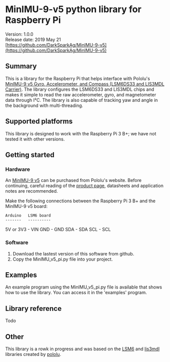 # MinIMU-9-v5 python library for Raspberry Pi

Version: 1.0.0<br>
Release date: 2019 May 21<br>
[https://github.com/DarkSparkAg/MinIMU-9-v5](https://github.com/DarkSparkAg/MinIMU-9-v5)

## Summary

This is a library for the Raspberry Pi that helps interface with Pololu's [MinIMU-9 v5 Gyro, Accelerometer, and Compass (LSM6DS33 and LIS3MDL Carrier)](https://www.pololu.com/product/2738/resources). The library configures the LSM6DS33 and LIS3MDL chips and makes it simple to read the raw accelerometer, gyro, and magnetometer data through I&sup2;C.  The library is also capable of tracking yaw and angle in the background with multi-threading.

## Supported platforms

This library is designed to work with the Raspberry Pi 3 B+; we have not tested it with other versions.

## Getting started

### Hardware

An [MinIMU-9 v5](https://www.pololu.com/product/2738/resources) can be purchased from Pololu's website.  Before continuing, careful reading of the [product page](https://www.pololu.com/product/2738/resources), datasheets and application notes are recommended.

Make the following connections between the Raspberry Pi 3 B+ and the MinIMU-9 v5 board:

    Arduino   LSM6 board
    -------   ----------
  5V or 3V3 - VIN
        GND - GND
        SDA - SDA
        SCL - SCL

### Software

1. Download the lastest version of this software from github.
2. Copy the MinIMU_v5_pi.py file into your project.

## Examples

An example program using the MinIMU_v5_pi.py file is available that shows how to use the library. You can access it in the 'examples' program.

## Library reference

Todo

## Other

This library is a rowk in progress and was based on the [LSM6](https://github.com/pololu/lsm6-arduino) and [lis3mdl](https://github.com/pololu/lis3mdl-arduino) libraries created by [pololu](https://github.com/pololu).
